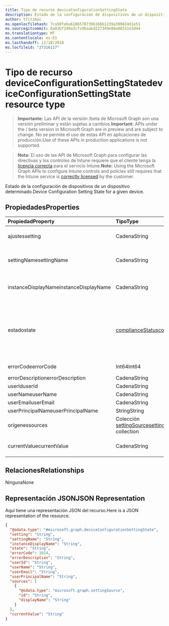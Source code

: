 ```yaml
---
title: Tipo de recurso deviceConfigurationSettingState
description: Estado de la configuración de dispositivos de un dispositivo determinado.
author: tfitzmac
ms.openlocfilehash: 7ca50fe6a6186578739b166b1239a309824d1e51
ms.sourcegitcommit: 6a82bf240a3cfc0baabd227349e08a08311e3d44
ms.translationtype: MT
ms.contentlocale: es-ES
ms.lasthandoff: 12/18/2018
ms.locfileid: "27316117"
---
```

# <a name="deviceconfigurationsettingstate-resource-type"></a><span data-ttu-id="97e2b-103">Tipo de recurso deviceConfigurationSettingState</span><span class="sxs-lookup"><span data-stu-id="97e2b-103">deviceConfigurationSettingState resource type</span></span>

> <span data-ttu-id="97e2b-104">**Importante:** Las API de la versión /beta de Microsoft Graph son una versión preliminar y están sujetas a cambios.</span><span class="sxs-lookup"><span data-stu-id="97e2b-104">**Important:** APIs under the / beta version in Microsoft Graph are in preview and are subject to change.</span></span> <span data-ttu-id="97e2b-105">No se permite el uso de estas API en aplicaciones de producción.</span><span class="sxs-lookup"><span data-stu-id="97e2b-105">Use of these APIs in production applications is not supported.</span></span>

> <span data-ttu-id="97e2b-106">**Nota:** El uso de las API de Microsoft Graph para configurar las directivas y los controles de Intune requiere que el cliente tenga la [licencia correcta](https://go.microsoft.com/fwlink/?linkid=839381) para el servicio Intune.</span><span class="sxs-lookup"><span data-stu-id="97e2b-106">**Note:** Using the Microsoft Graph APIs to configure Intune controls and policies still requires that the Intune service is [correctly licensed](https://go.microsoft.com/fwlink/?linkid=839381) by the customer.</span></span>

<span data-ttu-id="97e2b-107">Estado de la configuración de dispositivos de un dispositivo determinado.</span><span class="sxs-lookup"><span data-stu-id="97e2b-107">Device Configuration Setting State for a given device.</span></span>
## <a name="properties"></a><span data-ttu-id="97e2b-108">Propiedades</span><span class="sxs-lookup"><span data-stu-id="97e2b-108">Properties</span></span>
|<span data-ttu-id="97e2b-109">Propiedad</span><span class="sxs-lookup"><span data-stu-id="97e2b-109">Property</span></span>|<span data-ttu-id="97e2b-110">Tipo</span><span class="sxs-lookup"><span data-stu-id="97e2b-110">Type</span></span>|<span data-ttu-id="97e2b-111">Descripción</span><span class="sxs-lookup"><span data-stu-id="97e2b-111">Description</span></span>|
|:---|:---|:---|
|<span data-ttu-id="97e2b-112">ajustes</span><span class="sxs-lookup"><span data-stu-id="97e2b-112">setting</span></span>|<span data-ttu-id="97e2b-113">Cadena</span><span class="sxs-lookup"><span data-stu-id="97e2b-113">String</span></span>|<span data-ttu-id="97e2b-114">La configuración que se está notificando</span><span class="sxs-lookup"><span data-stu-id="97e2b-114">The setting that is being reported</span></span>|
|<span data-ttu-id="97e2b-115">settingName</span><span class="sxs-lookup"><span data-stu-id="97e2b-115">settingName</span></span>|<span data-ttu-id="97e2b-116">Cadena</span><span class="sxs-lookup"><span data-stu-id="97e2b-116">String</span></span>|<span data-ttu-id="97e2b-117">Nombre descriptivo de la configuración de usuario o localizada que se está notificando</span><span class="sxs-lookup"><span data-stu-id="97e2b-117">Localized/user friendly setting name that is being reported</span></span>|
|<span data-ttu-id="97e2b-118">instanceDisplayName</span><span class="sxs-lookup"><span data-stu-id="97e2b-118">instanceDisplayName</span></span>|<span data-ttu-id="97e2b-119">Cadena</span><span class="sxs-lookup"><span data-stu-id="97e2b-119">String</span></span>|<span data-ttu-id="97e2b-120">Nombre de la instancia de configuración que se está notificando.</span><span class="sxs-lookup"><span data-stu-id="97e2b-120">Name of setting instance that is being reported.</span></span>|
|<span data-ttu-id="97e2b-121">estado</span><span class="sxs-lookup"><span data-stu-id="97e2b-121">state</span></span>|[<span data-ttu-id="97e2b-122">complianceStatus</span><span class="sxs-lookup"><span data-stu-id="97e2b-122">complianceStatus</span></span>](../resources/intune-shared-compliancestatus.md)|<span data-ttu-id="97e2b-123">El estado de cumplimiento de la configuración.</span><span class="sxs-lookup"><span data-stu-id="97e2b-123">The compliance state of the setting.</span></span> <span data-ttu-id="97e2b-124">Los valores posibles son: `unknown`, `notApplicable`, `compliant`, `remediated`, `nonCompliant`, `error`, `conflict` y `notAssigned`.</span><span class="sxs-lookup"><span data-stu-id="97e2b-124">Possible values are: `unknown`, `notApplicable`, `compliant`, `remediated`, `nonCompliant`, `error`, `conflict`, `notAssigned`.</span></span>|
|<span data-ttu-id="97e2b-125">errorCode</span><span class="sxs-lookup"><span data-stu-id="97e2b-125">errorCode</span></span>|<span data-ttu-id="97e2b-126">Int64</span><span class="sxs-lookup"><span data-stu-id="97e2b-126">Int64</span></span>|<span data-ttu-id="97e2b-127">Código de error de la configuración</span><span class="sxs-lookup"><span data-stu-id="97e2b-127">Error code for the setting</span></span>|
|<span data-ttu-id="97e2b-128">errorDescription</span><span class="sxs-lookup"><span data-stu-id="97e2b-128">errorDescription</span></span>|<span data-ttu-id="97e2b-129">Cadena</span><span class="sxs-lookup"><span data-stu-id="97e2b-129">String</span></span>|<span data-ttu-id="97e2b-130">Descripción del error</span><span class="sxs-lookup"><span data-stu-id="97e2b-130">Error description</span></span>|
|<span data-ttu-id="97e2b-131">userId</span><span class="sxs-lookup"><span data-stu-id="97e2b-131">userId</span></span>|<span data-ttu-id="97e2b-132">Cadena</span><span class="sxs-lookup"><span data-stu-id="97e2b-132">String</span></span>|<span data-ttu-id="97e2b-133">UserId</span><span class="sxs-lookup"><span data-stu-id="97e2b-133">UserId</span></span>|
|<span data-ttu-id="97e2b-134">userName</span><span class="sxs-lookup"><span data-stu-id="97e2b-134">userName</span></span>|<span data-ttu-id="97e2b-135">Cadena</span><span class="sxs-lookup"><span data-stu-id="97e2b-135">String</span></span>|<span data-ttu-id="97e2b-136">UserName</span><span class="sxs-lookup"><span data-stu-id="97e2b-136">UserName</span></span>|
|<span data-ttu-id="97e2b-137">userEmail</span><span class="sxs-lookup"><span data-stu-id="97e2b-137">userEmail</span></span>|<span data-ttu-id="97e2b-138">Cadena</span><span class="sxs-lookup"><span data-stu-id="97e2b-138">String</span></span>|<span data-ttu-id="97e2b-139">UserEmail</span><span class="sxs-lookup"><span data-stu-id="97e2b-139">UserEmail</span></span>|
|<span data-ttu-id="97e2b-140">userPrincipalName</span><span class="sxs-lookup"><span data-stu-id="97e2b-140">userPrincipalName</span></span>|<span data-ttu-id="97e2b-141">String</span><span class="sxs-lookup"><span data-stu-id="97e2b-141">String</span></span>|<span data-ttu-id="97e2b-142">UserPrincipalName.</span><span class="sxs-lookup"><span data-stu-id="97e2b-142">UserPrincipalName.</span></span>|
|<span data-ttu-id="97e2b-143">orígenes</span><span class="sxs-lookup"><span data-stu-id="97e2b-143">sources</span></span>|<span data-ttu-id="97e2b-144">Colección [settingSource](../resources/intune-deviceconfig-settingsource.md)</span><span class="sxs-lookup"><span data-stu-id="97e2b-144">[settingSource](../resources/intune-deviceconfig-settingsource.md) collection</span></span>|<span data-ttu-id="97e2b-145">Directivas colaboradoras</span><span class="sxs-lookup"><span data-stu-id="97e2b-145">Contributing policies</span></span>|
|<span data-ttu-id="97e2b-146">currentValue</span><span class="sxs-lookup"><span data-stu-id="97e2b-146">currentValue</span></span>|<span data-ttu-id="97e2b-147">Cadena</span><span class="sxs-lookup"><span data-stu-id="97e2b-147">String</span></span>|<span data-ttu-id="97e2b-148">Valor actual de la configuración en el dispositivo</span><span class="sxs-lookup"><span data-stu-id="97e2b-148">Current value of setting on device</span></span>|

## <a name="relationships"></a><span data-ttu-id="97e2b-149">Relaciones</span><span class="sxs-lookup"><span data-stu-id="97e2b-149">Relationships</span></span>
<span data-ttu-id="97e2b-150">Ninguna</span><span class="sxs-lookup"><span data-stu-id="97e2b-150">None</span></span>
## <a name="json-representation"></a><span data-ttu-id="97e2b-151">Representación JSON</span><span class="sxs-lookup"><span data-stu-id="97e2b-151">JSON Representation</span></span>
<span data-ttu-id="97e2b-152">Aquí tiene una representación JSON del recurso.</span><span class="sxs-lookup"><span data-stu-id="97e2b-152">Here is a JSON representation of the resource.</span></span>
<!-- {
  "blockType": "resource",
  "@odata.type": "microsoft.graph.deviceConfigurationSettingState"
}
-->
``` json
{
  "@odata.type": "#microsoft.graph.deviceConfigurationSettingState",
  "setting": "String",
  "settingName": "String",
  "instanceDisplayName": "String",
  "state": "String",
  "errorCode": 1024,
  "errorDescription": "String",
  "userId": "String",
  "userName": "String",
  "userEmail": "String",
  "userPrincipalName": "String",
  "sources": [
    {
      "@odata.type": "microsoft.graph.settingSource",
      "id": "String",
      "displayName": "String"
    }
  ],
  "currentValue": "String"
}
```





